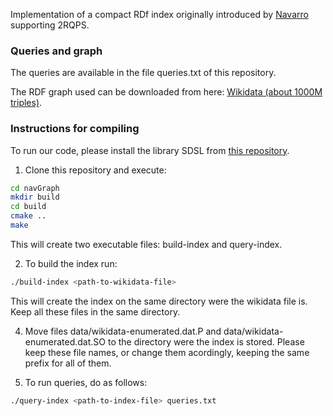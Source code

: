 Implementation of a compact RDf index originally introduced by [Navarro](https://doi.org/10.1017/CBO9781316588284) supporting 2RQPS.

### Queries and graph

The queries are available in the file queries.txt of this repository.

The RDF graph used can be downloaded from here: [Wikidata (about 1000M triples)](http://compact-leapfrog.tk/files/wikidata-enumerated.dat.gz).

### Instructions for compiling

To run our code, please install the library SDSL from [this repository](https://github.com/simongog/sdsl-lite).

1. Clone this repository and execute:

```Bash
cd navGraph
mkdir build
cd build
cmake ..
make
```

This will create two executable files: build-index and query-index.

2. To build the index run:
```Bash
./build-index <path-to-wikidata-file> 
```
This will create the index on the same directory were the wikidata file is. Keep all these files in the same directory.

4. Move files data/wikidata-enumerated.dat.P and data/wikidata-enumerated.dat.SO to the directory were the index is stored. Please keep these file names, or change them acordingly, keeping the same prefix for all of them.   

5. To run queries, do as follows:
```Bash
./query-index <path-to-index-file> queries.txt 
```


 
